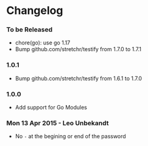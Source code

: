 # Changelog

### To be Released

* chore(go): use go 1.17
* Bump github.com/stretchr/testify from 1.7.0 to 1.7.1

### 1.0.1

* Bump github.com/stretchr/testify from 1.6.1 to 1.7.0

### 1.0.0

* Add support for Go Modules

### Mon 13 Apr 2015 - Leo Unbekandt

* No `-` at the begining or end of the password
